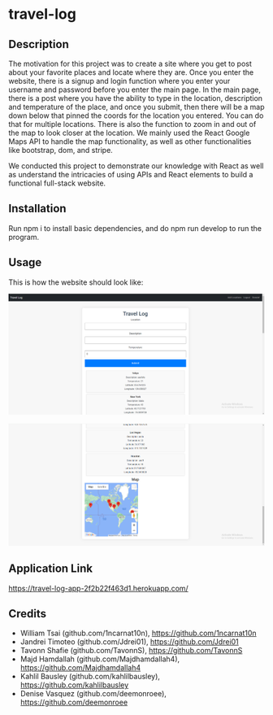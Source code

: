 # travel-log

## Description

The motivation for this project was to create a site where you get to post about your favorite places and locate where they are. Once you enter the website, there is a signup and login function where you enter your username and password before you enter the main page. In the main page, there is a post where you have the ability to type in the location, description and temperature of the place, and once you submit, then there will be a map down below that pinned the coords for the location you entered. You can do that for multiple locations. There is also the function to zoom in and out of the map to look closer at the location. We mainly used the React Google Maps API to handle the map functionality, as well as other functionalities like bootstrap, dom, and stripe.

We conducted this project to demonstrate our knowledge with React as well as understand the intricacies of using APIs and React elements to build a functional full-stack website.

## Installation

Run npm i to install basic dependencies, and do npm run develop to run the program.

## Usage

This is how the website should look like:

![Travel Log App](./client/public/travellog.png)

![Travel Log App Map](./client/public/travellog2.png)

## Application Link

https://travel-log-app-2f2b22f463d1.herokuapp.com/

## Credits

- William Tsai (github.com/1ncarnat10n), https://github.com/1ncarnat10n
- Jandrei Timoteo (github.com/Jdrei01), https://github.com/Jdrei01
- Tavonn Shafie (github.com/TavonnS), https://github.com/TavonnS
- Majd Hamdallah (github.com/Majdhamdallah4), https://github.com/Majdhamdallah4
- Kahlil Bausley (github.com/kahlilbausley), https://github.com/kahlilbausley
- Denise Vasquez (github.com/deemonroee), https://github.com/deemonroee
